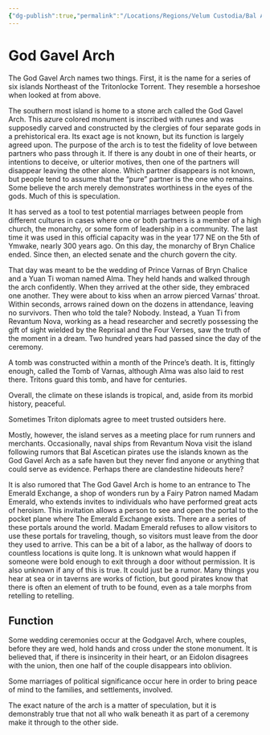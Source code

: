 ```yaml
---
{"dg-publish":true,"permalink":"/Locations/Regions/Velum Custodia/Bal Ascetica/God Gavel Arch/God Gavel Arch/"}
---
```


# God Gavel Arch

The God Gavel Arch names two things. First, it is the name for a series of six islands Northeast of the Tritonlocke Torrent. They resemble a horseshoe when looked at from above.

The southern most island is home to a stone arch called the God Gavel Arch. This azure colored monument is inscribed with runes and was supposedly carved and constructed by the clergies of four separate gods in a prehistorical era. Its exact age is not known, but its function is largely agreed upon. The purpose of the arch is to test the fidelity of love between partners who pass through it. If there is any doubt in one of their hearts, or intentions to deceive, or ulterior motives, then one of the partners will disappear leaving the other alone. Which partner disappears is not known, but people tend to assume that the “pure” partner is the one who remains. Some believe the arch merely demonstrates worthiness in the eyes of the gods. Much of this is speculation.

It has served as a tool to test potential marriages between people from different cultures in cases where one or both partners is a member of a high church, the monarchy, or some form of leadership in a community. The last time it was used in this official capacity was in the year 177 NE on the 5th of Ymwake, nearly 300 years ago. On this day, the monarchy of Bryn Chalice ended. Since then, an elected senate and the church govern the city.

That day was meant to be the wedding of Prince Varnas of Bryn Chalice and a Yuan Ti woman named Alma. They held hands and walked through the arch confidently. When they arrived at the other side, they embraced one another. They were about to kiss when an arrow pierced Varnas’ throat. Within seconds, arrows rained down on the dozens in attendance, leaving no survivors. Then who told the tale? Nobody. Instead, a Yuan Ti from Revantum Nova, working as a head researcher and secretly possessing the gift of sight wielded by the Reprisal and the Four Verses, saw the truth of the moment in a dream. Two hundred years had passed since the day of the ceremony.

A tomb was constructed within a month of the Prince’s death. It is, fittingly enough, called the Tomb of Varnas, although Alma was also laid to rest there. Tritons guard this tomb, and have for centuries.

Overall, the climate on these islands is tropical, and, aside from its morbid history, peaceful.

Sometimes Triton diplomats agree to meet trusted outsiders here.

Mostly, however, the island serves as a meeting place for rum runners and merchants. Occasionally, naval ships from Revantum Nova visit the island following rumors that Bal Ascetican pirates use the islands known as the God Gavel Arch as a safe haven but they never find anyone or anything that could serve as evidence. Perhaps there are clandestine hideouts here?

It is also rumored that The God Gavel Arch is home to an entrance to The Emerald Exchange, a shop of wonders run by a Fairy Patron named Madam Emerald, who extends invites to individuals who have performed great acts of heroism. This invitation allows a person to see and open the portal to the pocket plane where The Emerald Exchange exists. There are a series of these portals around the world. Madam Emerald refuses to allow visitors to use these portals for traveling, though, so visitors must leave from the door they used to arrive. This can be a bit of a labor, as the hallway of doors to countless locations is quite long. It is unknown what would happen if someone were bold enough to exit through a door without permission. It is also unknown if any of this is true. It could just be a rumor. Many things you hear at sea or in taverns are works of fiction, but good pirates know that there is often an element of truth to be found, even as a tale morphs from retelling to retelling.

## Function
Some wedding ceremonies occur at the Godgavel Arch, where couples, before they are wed, hold hands and cross under the stone monument. It is believed that, if there is insincerity in their heart, or an Eidolon disagrees with the union, then one half of the couple disappears into oblivion.  
  
Some marriages of political significance occur here in order to bring peace of mind to the families, and settlements, involved.  

The exact nature of the arch is a matter of speculation, but it is demonstrably true that not all who walk beneath it as part of a ceremony make it through to the other side.